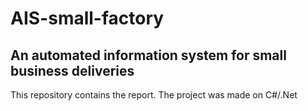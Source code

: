 # AIS-small-factory
## An automated information system for small business deliveries
This repository contains the report. The project was made on C#/.Net
